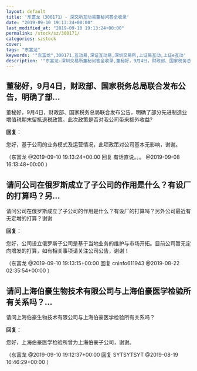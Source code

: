 ```yaml
---
layout: default
title: '东富龙（300171）- 深交所互动易董秘问答全收录'
date: "2019-09-10 19:13:24+00:00"
last_modified_at: "2019-09-10 19:13:24+00:00"
permalink: /stock/sz/300171/
categories: szstock
cover: 
tags: "东富龙"
keywords: '"东富龙",300171,互动易,深证互动易,深圳交易所,上证易互动,上证e互动'
description: '"东富龙-深圳交易所董秘问答全收录,董秘好，9月4日，财政部、国家税务总局联合发布公告，明确了部分先进制造业增值税期末留抵退税政策。此次政策是否对我公司带来额外收益?"'
---
```


## 董秘好，9月4日，财政部、国家税务总局联合发布公告，明确了部...

董秘好，9月4日，财政部、国家税务总局联合发布公告，明确了部分先进制造业增值税期末留抵退税政策。此次政策是否对我公司带来额外收益?

**回复**：

您好，基于公司的业务模式及运营情况，此项政策对公司基本无影响，谢谢。 

（东富龙  @2019-09-10 19:13:24+00:00 回复 有话直说。。。  @2019-09-08 16:13:48+00:00 ）

## 请问公司在俄罗斯成立了子公司的作用是什么？有设厂的打算吗？另...

请问公司在俄罗斯成立了子公司的作用是什么？有设厂的打算吗？另外公司最近有无定增的打算？谢谢

**回复**：

您好，公司设立俄罗斯子公司是基于当地业务的维护与市场开拓。目前公司暂无定向增发的打算，如有相关事项请关注公司公告，谢谢！ 

（东富龙  @2019-09-10 19:13:15+00:00 回复 cninfo611943  @2019-08-22 02:35:54+00:00 ）

## 请问上海伯豪生物技术有限公司与上海伯豪医学检验所有关系吗？...

请问上海伯豪生物技术有限公司与上海伯豪医学检验所有关系吗？

**回复**：

您好，上海伯豪医学检验所曾为上海伯豪子公司，谢谢。 

（东富龙  @2019-09-10 19:12:37+00:00 回复 SYTSYTSYT  @2019-08-19 16:46:29+00:00 ）


